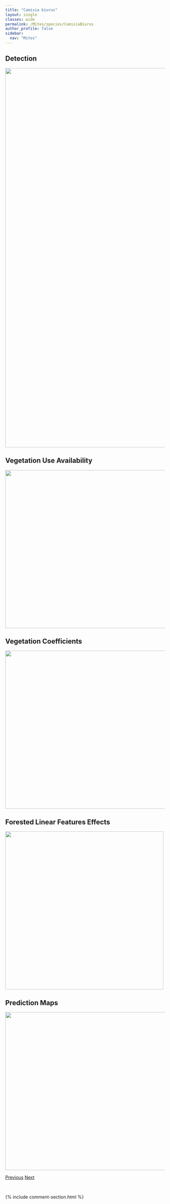 ```yaml
---
title: "Camisia biurus"
layout: single
classes: wide
permalink: /Mites/species/CamisiaBiurus
author_profile: false
sidebar:
  nav: "Mites"
---
```


<h2>Detection</h2>

<a href="https://drive.google.com/uc?export=view&id=15xWMl8TydrdWqSD_tf_VACD7_qp7ePsr">
<img src="https://drive.google.com/uc?export=view&id=15xWMl8TydrdWqSD_tf_VACD7_qp7ePsr" height = "1200" width = "800">
</a>


<h2>Vegetation Use Availability</h2>

<a href="https://drive.google.com/uc?export=view&id=1P1VjvULQ433uwNokg_YmomSMA7mIb1y3">
<img src="https://drive.google.com/uc?export=view&id=1P1VjvULQ433uwNokg_YmomSMA7mIb1y3" height = "500" width = "1000">
</a>


<h2>Vegetation Coefficients</h2>

<a href="https://drive.google.com/uc?export=view&id=1vAlKj5UtvtFLp6iIE3kgeNvXLOVLb3k9">
<img src="https://drive.google.com/uc?export=view&id=1vAlKj5UtvtFLp6iIE3kgeNvXLOVLb3k9" height = "500" width = "1000">
</a>


<h2>Forested Linear Features Effects</h2>

<a href="https://drive.google.com/uc?export=view&id=1kxPQayTZwJml4tvyJEPZaAeFhuX0bbnP">
<img src="https://drive.google.com/uc?export=view&id=1kxPQayTZwJml4tvyJEPZaAeFhuX0bbnP" height = "500" width = "500">
</a>


<h2>Prediction Maps</h2>

<a href="https://drive.google.com/uc?export=view&id=1phIkOWv7JLAxqmNTcNeAm7xb84NfTfkN">
<img src="https://drive.google.com/uc?export=view&id=1phIkOWv7JLAxqmNTcNeAm7xb84NfTfkN" height = "500" width = "1000">
</a>


<a href="/DevelopmentWebsite/Mites/species/CaenobelbaAlleganiensis" class="pagination--pager" title="Caenobelba alleganiensis">Previous</a> <a href="/DevelopmentWebsite/Mites/species/CamisiaBiverrucata" class="pagination--pager" title="Camisia biverrucata">Next</a>

<p>&nbsp;</p>

{% include comment-section.html %}
